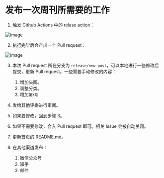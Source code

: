 # 发布一次周刊所需要的工作

1. 触发 Github Actions 中的 relase action：

![image](https://user-images.githubusercontent.com/9262426/157417402-55796bb6-77c4-484b-8b96-a3c3ac67e137.png)

2. 执行完毕后会产出一个 Pull request：

![image](https://user-images.githubusercontent.com/9262426/157417941-903b7cb5-62a8-48f7-a6d0-826fcd1debb4.png)

3. 本次 Pull request 所在分支为 `release/new-post`，可以本地进行一些修改后提交，更新 Pull request。一些需要手动修改的内容：

    1. 增加头图。
    2. 调整分类。
    3. 增加`第X期`

4. 发给其他评委进行审阅。
5. 如果要修改，回到步骤 3。
6. 如果不需要修改，合入 Pull request 即可。相关 Issue 会被自动关闭。
7. 更新首页的 README.md。
9. 在其他渠道发布：

    1. 微信公众号
    2. 知乎
    3. 邮件
